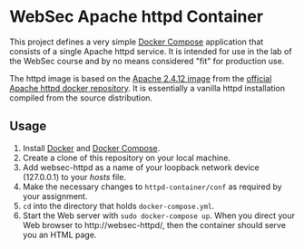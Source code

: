 # WebSec Apache httpd Container

This project defines a very simple
[Docker Compose](https://docs.docker.com/compose/) application that
consists of a single Apache httpd service. It is intended for use in
the lab of the WebSec course and by no means considered "fit" for
production use.

The httpd image is based on the
[Apache 2.4.12 image](https://github.com/docker-library/httpd/blob/9c77579dcf981f060732bf41845edea8e39a130b/2.4/Dockerfile)
from the
[official Apache httpd docker repository](https://registry.hub.docker.com/_/httpd/). It
is essentially a vanilla httpd installation compiled from the source
distribution.

## Usage

1. Install [Docker](https://docs.docker.com/) and
   [Docker Compose](https://docs.docker.com/compose/).
2. Create a clone of this repository on your local machine.
3. Add websec-httpd as a name of your loopback network device
   (127.0.0.1) to your *hosts* file.
4. Make the necessary changes to `httpd-container/conf` as required by
   your assignment.
5. `cd` into the directory that holds `docker-compose.yml`.
6. Start the Web server with `sudo docker-compose up`. When you direct
   your Web browser to http://websec-httpd/, then the container should
   serve you an HTML page.

